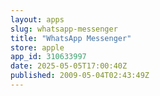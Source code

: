 ```yaml
---
layout: apps
slug: whatsapp-messenger
title: "WhatsApp Messenger"
store: apple
app_id: 310633997
date: 2025-05-05T17:00:40Z
published: 2009-05-04T02:43:49Z
---
```

